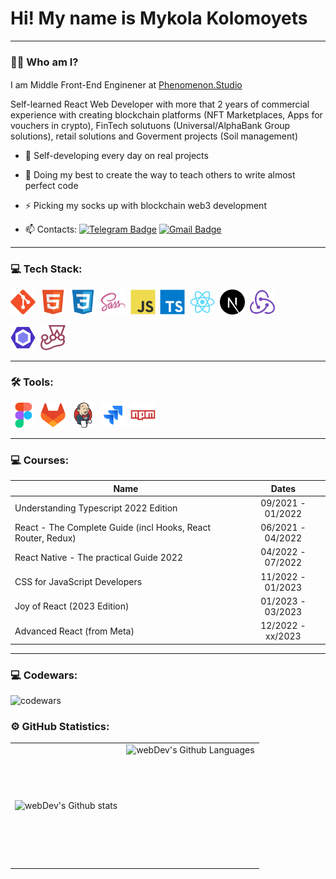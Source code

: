 
# Hi! My name is Mykola Kolomoyets

---

### :man_technologist: Who am I?
I am Middle Front-End Enginener at [Phenomenon.Studio](https://phenomenonstudio.com/) <img width="16" height="16" src="https://img.shgstatic.com/clutchco-static/image/scale/50x50/s3fs-public/logos/145da1ba38006f93b43347f748f3cb54.svg" />

Self-learned React Web Developer with more that 2 years of commercial experience with creating blockchain platforms (NFT Marketplaces, Apps for vouchers in crypto), FinTech solutuons (Universal/AlphaBank Group solutions), retail solutions and Goverment projects (Soil management)

- :telescope: Self-developing every day on real projects

- :seedling: Doing my best to create the way to teach others to write almost perfect code

- :zap: Picking my socks up with blockchain web3 development

- :mailbox: Contacts: [![Telegram Badge](https://img.shields.io/badge/-m_kolomoyets-blue?style=flat&logo=Telegram&logoColor=white)](https://t.me/m_kolomoyets) [![Gmail Badge](https://img.shields.io/badge/-Gmail-red?style=flat&logo=Gmail&logoColor=white)](mailto:mykola.kolomoiets@gmail.com)

---

### 💻 Tech Stack:

<div>
  <img src="https://github.com/devicons/devicon/blob/master/icons/git/git-original.svg" title="git" alt="git" width="40" height="40"/>&nbsp;
  <img src="https://github.com/devicons/devicon/blob/master/icons/html5/html5-original.svg" title="html5" alt="html5" width="40" height="40"/>&nbsp;
  <img src="https://github.com/devicons/devicon/blob/master/icons/css3/css3-original.svg" title="css" alt="css" width="40" height="40"/>&nbsp;
  <img src="https://github.com/devicons/devicon/blob/master/icons/sass/sass-original.svg" title="sass" alt="sass" width="40" height="40"/>&nbsp;
  <img src="https://github.com/devicons/devicon/blob/master/icons/javascript/javascript-original.svg" title="javascript" alt="javascript" width="40" height="40"/>&nbsp;
  <img src="https://github.com/devicons/devicon/blob/master/icons/typescript/typescript-original.svg" title="typescript" alt="typescript" width="40" height="40"/>&nbsp;
  <img src="https://github.com/devicons/devicon/blob/master/icons/react/react-original.svg" title="reactjs" alt="reactjs" width="40" height="40"/>&nbsp;
  <img src="https://github.com/devicons/devicon/blob/master/icons/nextjs/nextjs-original.svg" title="nextjs" alt="nextjs" width="40" height="40"/>&nbsp;
  <img src="https://github.com/devicons/devicon/blob/master/icons/redux/redux-original.svg" title="redux" alt="redux" width="40" height="40"/>&nbsp;
  
  <img src="https://github.com/devicons/devicon/blob/master/icons/eslint/eslint-original.svg" title="eslint" alt="eslint" width="40" height="40"/>&nbsp;
  <img src="https://github.com/devicons/devicon/blob/master/icons/jest/jest-plain.svg" title="jest" alt="jest" width="40" height="40"/>&nbsp;
</div>

---

### 🛠 Tools:

<div>
  <img src="https://github.com/devicons/devicon/blob/master/icons/figma/figma-original.svg" title="Figma" alt="Figma" width="40" height="40"/>&nbsp;
  <img src="https://github.com/devicons/devicon/blob/master/icons/gitlab/gitlab-original.svg" title="gitlab" alt="gitlab" width="40" height="40"/>&nbsp;
  <img src="https://github.com/devicons/devicon/blob/master/icons/jenkins/jenkins-original.svg" title="jenkins" alt="jenkins" width="40" height="40"/>&nbsp;
  <img src="https://github.com/devicons/devicon/blob/master/icons/jira/jira-original.svg" title="jira" alt="jira" width="40" height="40"/>&nbsp;
  <img src="https://github.com/devicons/devicon/blob/master/icons/npm/npm-original-wordmark.svg" title="npm" alt="npm" width="40" height="40"/>&nbsp;
</div>

---

### 💻 Courses:

| Name                                                            | Dates              |
| ----------------------------------------------------------------| :---------------: |
| Understanding Typescript 2022 Edition                           | 09/2021 - 01/2022 |
| React - The Complete Guide (incl Hooks, React Router, Redux)    | 06/2021 - 04/2022 |
| React Native - The practical Guide 2022                         | 04/2022 - 07/2022 |
| CSS for JavaScript Developers                                   | 11/2022 - 01/2023 |
| Joy of React (2023 Edition)                                     | 01/2023 - 03/2023 |
| Advanced React (from Meta)                                      | 12/2022 - xx/2023 |

---

### 💻 Codewars:

![codewars](https://www.codewars.com/users/Kolomoyets473/badges/large)

### ⚙️ GitHub Statistics:

<table>
  <tr>
    <td>
      <img align="left" src="http://github-readme-streak-stats.herokuapp.com?user=mykola-kolomoyets&theme=dark&background=000000" alt="webDev's Github stats" />
    </td>
    <td>
      <img height="195px" align="right" alt="webDev's Github Languages" src="https://github-readme-stats-sigma-five.vercel.app/api/top-langs/?username=mykola-kolomoyets&layout=compact&theme=vision-friendly-dark" />
    </td>
  </tr>
</table>
